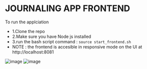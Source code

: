 # JOURNALING APP FRONTEND
 
To run the applciation
- 1.Clone the repo 
- 2.Make sure you have Node js installed
- 3.run the bash script command : `source start_frontend.sh`
- NOTE : the frontend is accesible in responsive mode on the UI at http://localhost:8081

![image](https://github.com/Edmund044/journalling-app-frontend/assets/24212470/6db5b4e5-45db-4998-a525-1828a0a3ef41)
![image](https://github.com/Edmund044/journalling-app-frontend/assets/24212470/ee7439af-6ff5-4dfc-847b-7cc25fc5e935)


